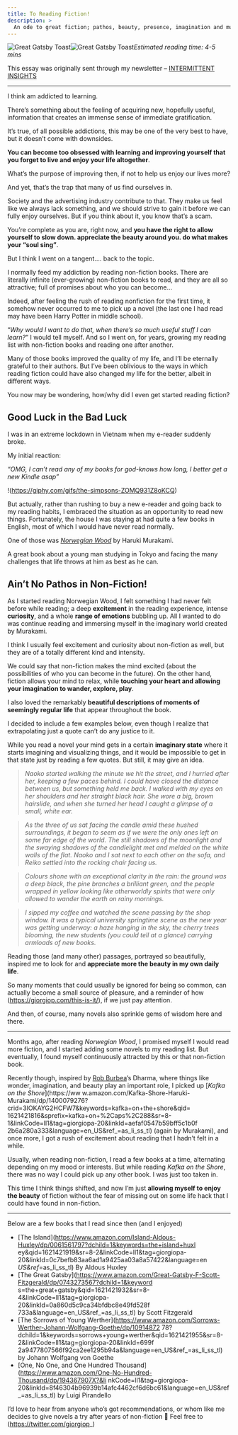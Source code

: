 ```yaml
---
title: To Reading Fiction!
description: >
  An ode to great fiction; pathos, beauty, presence, imagination and much more
---
```


![Great Gatsby Toast](../Great-Gatsby-making-a-toast-1-1024x576.jpg)![Great Gatsby
Toast](../Great-Gatsby-making-a-toast-1-1024x576.jpg)*Estimated reading time: 4-5 mins*

This essay was originally sent through my newsletter – [INTERMITTENT
INSIGHTS](https://giorgiop.com/letters/)

---

I think am addicted to learning.

There’s something about the feeling of acquiring new, hopefully useful, information that creates an
immense sense of immediate gratification.

It’s true, of all possible addictions, this may be one of the very best to have, but it doesn’t come with
downsides.

**You can become too obsessed with learning and improving yourself that you forget to live and enjoy your life altogether**.

What’s the purpose of improving then, if not to help us enjoy our lives more?

And yet, that’s the trap that many of us find ourselves in.

Society and the advertising industry contribute to that. They make us feel like we always lack something, and we should strive to gain it before we can fully enjoy ourselves. But if you think about it, you know that’s a scam. 

You’re complete as you are, right now, and **you have the right to allow yourself to slow down. appreciate the beauty around you. do what makes your “soul sing”**.

But I think I went on a tangent…. back to the topic.

I normally feed my addiction by reading non-fiction books. There are literally infinite (ever-growing) non-fiction books to read, and they are all so attractive; full of promises about who you can become…

Indeed, after feeling the rush of reading nonfiction for the first time, it somehow never occurred to me
to pick up a novel (the last one I had read may have been Harry Potter in middle school).

“*Why would I want to do that, when there’s so much useful stuff I can learn?*” I would tell myself. And so I went on, for years, growing my reading list with non-fiction books and reading one after another.

Many of those books improved the quality of my life, and I’ll be eternally grateful to their authors. But I’ve been oblivious to the ways in which reading fiction could have also changed my life for the better, albeit in different ways.

You now may be wondering, how/why did I even get started reading fiction?

## Good Luck in the Bad Luck

I was in an extreme lockdown in Vietnam when my e-reader suddenly broke.

My initial reaction:

*“OMG, I can’t read any of my books for god-knows how long, I better get a new Kindle asap”*

!(https://giphy.com/gifs/the-simpsons-ZOMQ931Z8oKCQ)

But actually, rather than rushing to buy a new e-reader and going back to my reading habits, I embraced the situation as an opportunity to read new things. Fortunately, the house I was staying at had quite a few books in English, most of which I would have never read normally.

One of those was [*Norwegian Wood*](https://www.amazon.com/Norwegian-Wood-Haruki-Murakami/dp/0375704027?crid=3L1GEVRO6WQA3&dchild=1&keywords=norwegian+wood&qid=1621420936&sprefix=norwegi%2Caps%2C287&sr=8-1&linkCode=ll1&tag=giorgiopa20&linkId=5cc7242136ae050e6b81f88b8c9ec44f&language=en_US&ref_=as_li_ss_tl) by Haruki Murakami.

A great book about a young man studying in Tokyo and facing the many challenges that life throws at him as best as he can.

## Ain’t No Pathos in Non-Fiction!

As I started reading Norwegian Wood, I felt something I had never felt before while reading; a deep
**excitement** in the reading experience, intense **curiosity**, and a whole **range of emotions**
bubbling up. All I wanted to do was continue reading and immersing myself in the imaginary world created by Murakami.

I think I usually feel excitement and curiosity about non-fiction as well, but they are of a totally different kind and intensity.

We could say that non-fiction makes the mind excited (about the possibilities of who you can become in the future). On the other hand, fiction allows your mind to relax, while **touching your heart and allowing your imagination to wander, explore, play**.

I also loved the remarkably **beautiful descriptions of moments of seemingly regular life** that appear throughout the book.

I decided to include a few examples below, even though I realize that extrapolating just a quote can’t do any justice to it. 

While you read a novel your mind gets in a certain **imaginary state** where it starts imagining and visualizing things, and it would be impossible to get in that state just by reading a few quotes. But still, it may give an idea.

> *Naoko started walking the minute we hit the street, and I hurried after her, keeping a few paces
behind. I could have closed the distance between us, but something held me back. I walked with my eyes on
her shoulders and her straight black hair. She wore a big, brown hairslide, and when she turned her head I
caught a glimpse of a small, white ear.*

> *As the three of us sat facing the candle amid these hushed surroundings, it began to seem as if we were
the only ones left on some far edge of the world. The still shadows of the moonlight and the swaying
shadows of the candlelight met and melded on the white walls of the flat. Naoko and I sat next to each
other on the sofa, and Reiko settled into the rocking chair facing us.*


> *Colours shone with an exceptional clarity in the rain: the ground was a deep black, the pine branches a
brilliant green, and the people wrapped in yellow looking like otherworldly spirits that were only allowed
to wander the earth on rainy mornings.*

> *I sipped my coffee and watched the scene passing by the shop window. It was a typical university
springtime scene as the new year was getting underway: a haze hanging in the sky, the cherry trees
blooming, the new students (you could tell at a glance) carrying armloads of new books.*

Reading those (and many other) passages, portrayed so beautifully, inspired me to look for and
**appreciate more the beauty in my own daily life**. 

So many moments that could usually be ignored for being so common, can actually become a small source of pleasure, and a reminder of how (https://giorgiop.com/this-is-it/), if we just pay attention.

And then, of course, many novels also sprinkle gems of wisdom here and there.

---

Months ago, after reading *Norwegian Wood*, I promised myself I would read more fiction, and I started
adding some novels to my reading list. But eventually, I found myself continuously attracted by this or
that non-fiction book.

Recently though, inspired by [Rob Burbea](https://notes.giorgiop.com/rob-burbea)’s Dharma, where things
like wonder, imagination, and beauty play an important role, I picked up [*Kafka on the Shore*](https://ww
w.amazon.com/Kafka-Shore-Haruki-Murakami/dp/1400079276?crid=3IOKAYG2HCFW7&keywords=kafka+on+the+shore&qid=
1621421816&sprefix=kafka+on+%2Caps%2C288&sr=8-1&linkCode=ll1&tag=giorgiopa-20&linkId=aefaf0547b59bff5c1b0f
2b6a280a333&language=en_US&ref_=as_li_ss_tl) (again by Murakami), and once more, I got a rush of
excitement about reading that I hadn’t felt in a while. 

Usually, when reading non-fiction, I read a few books at a time, alternating depending on my mood or
interests. But while reading *Kafka on the Shore*, there was no way I could pick up any other book. I was
just too taken in.

This time I think things shifted, and now I’m just **allowing myself to enjoy the beauty** of fiction
without the fear of missing out on some life hack that I could have found in non-fiction.

---

Below are a few books that I read since then (and I enjoyed)

* [The Island](https://www.amazon.com/Island-Aldous-Huxley/dp/0061561797?dchild=1&keywords=the+island+huxl
ey&qid=1621421919&sr=8-2&linkCode=ll1&tag=giorgiopa-20&linkId=0c7befb83aa6ad1a9425aa03a8a57422&language=en
_US&ref_=as_li_ss_tl) By Aldous Huxley
* [The Great Gatsby](https://www.amazon.com/Great-Gatsby-F-Scott-Fitzgerald/dp/0743273567?dchild=1&keyword
s=the+great+gatsby&qid=1621421932&sr=8-4&linkCode=ll1&tag=giorgiopa-20&linkId=0a860d5c9ca34bfdbc8e49fd528f
733a&language=en_US&ref_=as_li_ss_tl) by Scott Fitzgerald
* [The Sorrows of Young Werther](https://www.amazon.com/Sorrows-Werther-Johann-Wolfgang-Goethe/dp/10914872
78?dchild=1&keywords=sorrows+young+werther&qid=1621421955&sr=8-2&linkCode=ll1&tag=giorgiopa-20&linkId=699f
2a9477807566f92ca2ee1295b94a&language=en_US&ref_=as_li_ss_tl) by Johann Wolfgang von Goethe
* [One, No One, and One Hundred Thousand](https://www.amazon.com/One-No-Hundred-Thousand/dp/194367907X?&li
nkCode=ll1&tag=giorgiopa-20&linkId=8f46304b96939b14afc4462cf6d6bc61&language=en_US&ref_=as_li_ss_tl) by
Luigi Pirandello

I’d love to hear from anyone who’s got recommendations, or whom like me decides to give novels a try after
years of non-fiction 🙂 Feel free to (https://twitter.com/giorgiop_)
